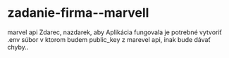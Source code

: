 # zadanie-firma--marvell
marvel api
Zdarec, nazdarek, aby Aplikácia fungovala je potrebné vytvoriť .env súbor v ktorom budem public_key z marevel api, inak bude dávať chyby..
